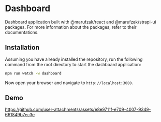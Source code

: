 # Dashboard

Dashboard application built with @marufzak/react and @marufzak/strapi-ui packages. For more information about the packages, refer to their documentations.

## Installation

Assuming you have already installed the repository, run the following command from the root directory to start the dashboard application:

```bash
npm run watch -w dashboard
```

Now open your browser and navigate to `http://localhost:3000`.

## Demo

https://github.com/user-attachments/assets/e8e9711f-e709-4007-9349-661849b7ec3e

